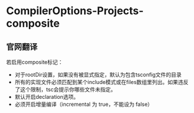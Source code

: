 # CompilerOptions-Projects-composite

## 官网翻译
若启用composite标记：
- 对于rootDir设置，如果没有被显式指定，默认为包含tsconfig文件的目录
- 所有的实现文件必须匹配到某个include模式或在files数组里列出。如果违反了这个限制，tsc会提示你哪些文件未指定。
- 默认开启declaration选项。
- 必须开启增量编译（incremental 为 true，不能设为 false）